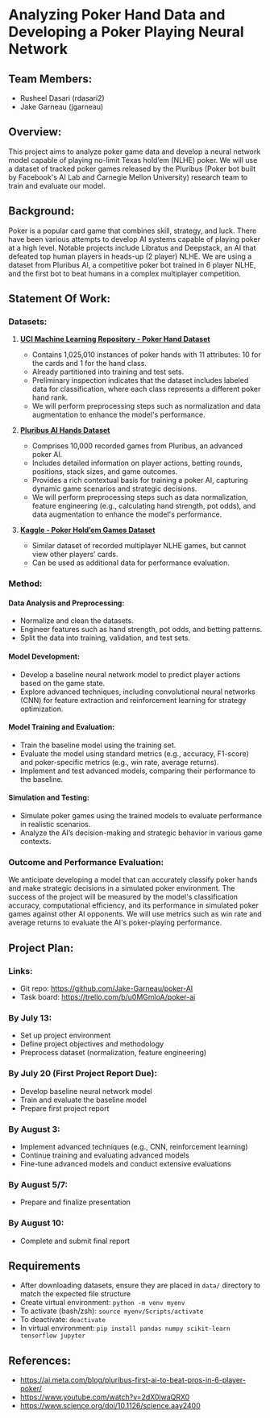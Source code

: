 # Analyzing Poker Hand Data and Developing a Poker Playing Neural Network

## Team Members:

- Rusheel Dasari (rdasari2)
- Jake Garneau (jgarneau)

## Overview:

This project aims to analyze poker game data and develop a neural network model capable of playing no-limit Texas hold’em (NLHE) poker. We will use a dataset of tracked poker games released by the Pluribus (Poker bot built by Facebook's AI Lab and Carnegie Mellon University) research team to train and evaluate our model.

## Background:

Poker is a popular card game that combines skill, strategy, and luck. There have been various attempts to develop AI systems capable of playing poker at a high level. Notable projects include Libratus and Deepstack, an AI that defeated top human players in heads-up (2 player) NLHE. We are using a dataset from Pluribus AI, a competitive poker bot trained in 6 player NLHE, and the first bot to beat humans in a complex multiplayer competition.

## Statement Of Work:

### Datasets:

1. **[UCI Machine Learning Repository - Poker Hand Dataset](https://archive.ics.uci.edu/dataset/158/poker+hand)**

   - Contains 1,025,010 instances of poker hands with 11 attributes: 10 for the cards and 1 for the hand class.
   - Already partitioned into training and test sets.
   - Preliminary inspection indicates that the dataset includes labeled data for classification, where each class represents a different poker hand rank.
   - We will perform preprocessing steps such as normalization and data augmentation to enhance the model's performance.

2. **[Pluribus AI Hands Dataset](http://kevinwang.us/lets-analyze-pluribuss-hands/)**

   - Comprises 10,000 recorded games from Pluribus, an advanced poker AI.
   - Includes detailed information on player actions, betting rounds, positions, stack sizes, and game outcomes.
   - Provides a rich contextual basis for training a poker AI, capturing dynamic game scenarios and strategic decisions.
   - We will perform preprocessing steps such as data normalization, feature engineering (e.g., calculating hand strength, pot odds), and data augmentation to enhance the model's performance.

3. **[Kaggle - Poker Hold’em Games Dataset](https://www.kaggle.com/datasets/smeilz/poker-holdem-games/data)**
   - Similar dataset of recorded multiplayer NLHE games, but cannot view other players’ cards.
   - Can be used as additional data for performance evaluation.

### Method:

#### Data Analysis and Preprocessing:

- Normalize and clean the datasets.
- Engineer features such as hand strength, pot odds, and betting patterns.
- Split the data into training, validation, and test sets.

#### Model Development:

- Develop a baseline neural network model to predict player actions based on the game state.
- Explore advanced techniques, including convolutional neural networks (CNN) for feature extraction and reinforcement learning for strategy optimization.

#### Model Training and Evaluation:

- Train the baseline model using the training set.
- Evaluate the model using standard metrics (e.g., accuracy, F1-score) and poker-specific metrics (e.g., win rate, average returns).
- Implement and test advanced models, comparing their performance to the baseline.

#### Simulation and Testing:

- Simulate poker games using the trained models to evaluate performance in realistic scenarios.
- Analyze the AI’s decision-making and strategic behavior in various game contexts.

### Outcome and Performance Evaluation:

We anticipate developing a model that can accurately classify poker hands and make strategic decisions in a simulated poker environment. The success of the project will be measured by the model's classification accuracy, computational efficiency, and its performance in simulated poker games against other AI opponents. We will use metrics such as win rate and average returns to evaluate the AI's poker-playing performance.

## Project Plan:

### Links:

- Git repo: https://github.com/Jake-Garneau/poker-AI
- Task board: https://trello.com/b/u0MGmloA/poker-ai

### By July 13:

- Set up project environment
- Define project objectives and methodology
- Preprocess dataset (normalization, feature engineering)

### By July 20 (First Project Report Due):

- Develop baseline neural network model
- Train and evaluate the baseline model
- Prepare first project report

### By August 3:

- Implement advanced techniques (e.g., CNN, reinforcement learning)
- Continue training and evaluating advanced models
- Fine-tune advanced models and conduct extensive evaluations

### By August 5/7:

- Prepare and finalize presentation

### By August 10:

- Complete and submit final report

## Requirements

- After downloading datasets, ensure they are placed in `data/` directory to match the expected file structure
- Create virtual environment: `python -m venv myenv`
- To activate (bash/zsh): `source myenv/Scripts/activate`
- To deactivate: `deactivate`
- In virtual environment: `pip install pandas numpy scikit-learn tensorflow jupyter`

## References:

- https://ai.meta.com/blog/pluribus-first-ai-to-beat-pros-in-6-player-poker/
- https://www.youtube.com/watch?v=2dX0lwaQRX0
- https://www.science.org/doi/10.1126/science.aay2400
